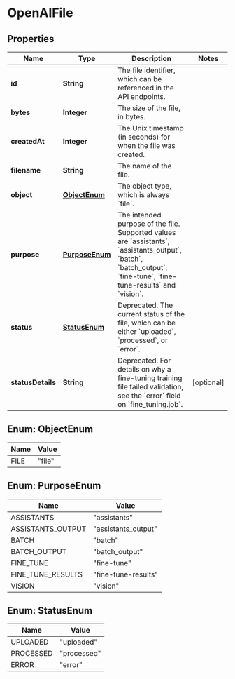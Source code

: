 # OpenAIFile

## Properties
Name | Type | Description | Notes
------------ | ------------- | ------------- | -------------
**id** | **String** | The file identifier, which can be referenced in the API endpoints. | 
**bytes** | **Integer** | The size of the file, in bytes. | 
**createdAt** | **Integer** | The Unix timestamp (in seconds) for when the file was created. | 
**filename** | **String** | The name of the file. | 
**object** | [**ObjectEnum**](#ObjectEnum) | The object type, which is always &#x60;file&#x60;. | 
**purpose** | [**PurposeEnum**](#PurposeEnum) | The intended purpose of the file. Supported values are &#x60;assistants&#x60;, &#x60;assistants_output&#x60;, &#x60;batch&#x60;, &#x60;batch_output&#x60;, &#x60;fine-tune&#x60;, &#x60;fine-tune-results&#x60; and &#x60;vision&#x60;. | 
**status** | [**StatusEnum**](#StatusEnum) | Deprecated. The current status of the file, which can be either &#x60;uploaded&#x60;, &#x60;processed&#x60;, or &#x60;error&#x60;. | 
**statusDetails** | **String** | Deprecated. For details on why a fine-tuning training file failed validation, see the &#x60;error&#x60; field on &#x60;fine_tuning.job&#x60;. |  [optional]

<a name="ObjectEnum"></a>
## Enum: ObjectEnum
Name | Value
---- | -----
FILE | &quot;file&quot;

<a name="PurposeEnum"></a>
## Enum: PurposeEnum
Name | Value
---- | -----
ASSISTANTS | &quot;assistants&quot;
ASSISTANTS_OUTPUT | &quot;assistants_output&quot;
BATCH | &quot;batch&quot;
BATCH_OUTPUT | &quot;batch_output&quot;
FINE_TUNE | &quot;fine-tune&quot;
FINE_TUNE_RESULTS | &quot;fine-tune-results&quot;
VISION | &quot;vision&quot;

<a name="StatusEnum"></a>
## Enum: StatusEnum
Name | Value
---- | -----
UPLOADED | &quot;uploaded&quot;
PROCESSED | &quot;processed&quot;
ERROR | &quot;error&quot;
